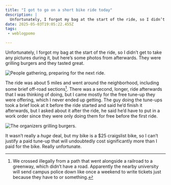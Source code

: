 ```yaml
---
title: "I got to go on a short bike ride today"
description: |
  Unfortunately, I forgot my bag at the start of the ride, so I didn’t get to take any pictures during
date: 2025-05-03T19:05:22.455Z
tags: 
 - weblogpomo

---
```


Unfortunately, I forgot my bag at the start of the ride, so I didn’t get to take any pictures during it, but here’s some photos from afterwards. They were grilling burgers and they tasted great.

![People gathering, preparing for the next ride.](https://cdn.ewie.online/20250503185203-IMG_1356.jpeg)

The ride was about 5 miles and went around the neighborhood, including some brief off-road sections[^1]. There was a second, longer, ride afterwards that I was thinking of doing, but I came mostly for the free tune-up they were offering, which I never ended up getting. The guy doing the tune-ups took a brief look at it before the ride started and said he’d finish it afterwards, but I asked about it after the ride, he said he’d have to put in a work order since they were only doing them for free before the first ride.

![The organizers grilling burgers.](https://cdn.ewie.online/20250503185234-IMG_1355.jpeg)

It wasn’t really a *huge* deal, but my bike is a $25 craigslist bike, so I can’t justify a paid tune-up that will undoubtedly cost significantly more than I paid for the bike. Really unfortunate.

[^1]: We crossed illegally from a path that went alongside a railroad to a greenway, which didn’t have a road. Apparently the nearby university will send campus police down like once a weekend to write tickets just because they have to or something.